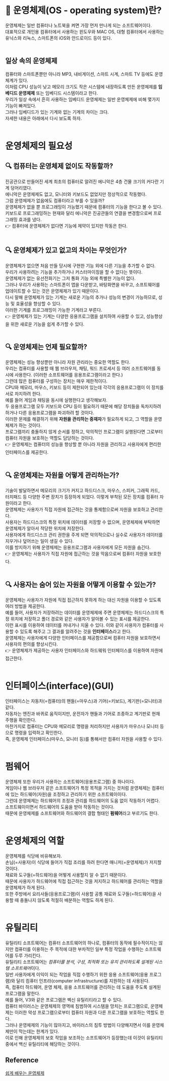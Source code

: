 # 🧐 운영체제(OS - operating system)란?
운영체제는 일반 컴퓨터나 노트북을 켜면 가장 먼저 만나게 되는 소프트웨어이다.  
대표적으로 개인용 컴퓨터에서 사용하는 윈도우와 MAC OS, 대형 컴퓨터에서 사용하는 유닉스와 리눅스, 스마트폰의 iOS와 안드로이드 등이 있다.  
<br>

## 일상 속의 운영체제
컴퓨터와 스마트폰뿐만 아니라 MP3, 내비게이션, 스마트 시계, 스마트 TV 등에도 운영체계가 있다.  
이처럼 CPU 성능이 낮고 메모리 크기도 작은 시스템에 내장하도록 만든 운영체제를 **임베디드 운영체제** 또는 임베디드 시스템이라고 한다.  
우리가 일상 속에서 흔히 사용하는 임베디드 운영체제는 일반 운영체제에 비해 몇가지 기능이 빠져있다.  
그러나 임베디드가 있는 기계와 없는 기계의 차이는 크다.  
자세한 내용은 아래에서 다시 보도록 하자.  
<br>

# 운영체제의 필요성
## 🔍 컴퓨터는 운영체제 없이도 작동할까?
진공관으로 만들어진 세계 최초의 컴퓨터로 알려진 에니악은 4층 건물 크기의 커다란 기계 덩어리였다.  
에니악은 운영체제도 없고, 모니터와 키보드도 없었지만 정상적으로 작동했다.  
그럼 운영체제가 없음에도 컴퓨터라고 부를 수 있을까?  
운영체제가 없을 뿐 프로그래밍이 가능했기 때문에 컴퓨터의 기능을 한다고 볼 수 있다.  
키보드로 프로그래밍하는 현재와 달리 에니악은 진공관들의 연결을 변경함으로써 프로그래밍 효과를 냈다.  
👉 컴퓨터에 운영체제가 없다면 기능에 제약이 있지만 작동은 한다.  
<br>

## 🔍 운영체제가 있고 없고의 차이는 무엇인가?
운영체제가 없으면 처음 만들 당시에 구현한 기능 외에 다른 기능을 추가할 수 없다.  
우리가 사용하려는 기능을 추가하거나 커스터마이징을 할 수 없다는 뜻이다.  
운영체제가 없는 유선전화기는 그저 통화 기능 외에 특별한 기능이 없다.  
그러나 우리가 사용하는 스마트폰이 앱을 다운받고, 바탕화면을 바꾸고, 소프트웨어를 업데이트할 수 있는 것은 운영체제가 있기 때문이다.  
다시 말해 운영체제가 있는 기계는 새로운 기능의 추가나 성능의 변경이 가능하므로, 성능 및 효율성을 향상할 수 있다.  
이러한 기계를 프로그래밍이 가능한 기계라고 부른다.  
👉 운영체제가 있는 기계는 다양한 응용프로그램을 설치하여 사용할 수 있고, 성능향상을 위한 새로운 기능을 쉽게 추가할 수 있다.  
<br>

## 🔍 운영체제는 언제 필요할까?
운영체제는 성능 향상뿐만 아니라 자원 관리라는 중요한 역할도 한다.  
우리는 컴퓨터를 사용할 때 웹 브라우저, 채팅, 워드 프로세서 등 여러 소프트웨어를 동시에 사용한다. (이러한 소프트웨어를 응용프로그램이라고 한다.)  
그런데 많은 컴퓨터를 구성하는 장치는 매우 제한적이다.  
CPU와 메모리, 마우스, 키보드 등이 제한되어 있는데 각각의 응용프로그램이 이 장치를 서로 차지하려 한다.  
예를 들어 게임과 채팅을 동시에 실행한다고 생각해보자.  
두 응용프로그램 모두 키보드와 CPU 등이 필요하기 때문에 해당 장치들을 독차지하려 하거나 다른 응용프로그램을 파괴하려 할 것이다.  
이러한 문제를 해결하기 위해 **자원을 관리하는 중재자**가 필요하게 되고, 그 역할을 운영체제가 하는 것이다.  
프로그램끼리 충돌하지 않게 순서를 정하고, 악의적인 프로그램이 실행된다면 그로부터 컴퓨터 자원을 보호하는 역할도 담당하는 것이다.  
👉 운영체제는 컴퓨터의 성능을 향상할 뿐 아니라 자원을 관리하고 사용자에게 편리한 인터페이스를 제공한다.  
<br>

## 🔍 운영체제는 자원을 어떻게 관리하는가?
기술이 발달하면서 메모리의 크기가 커지고 하드디스크, 마우스, 스피커, 그래픽 카드, 터치패드 등 다양한 주변 장치가 등장하게 되었다. 이렇게 부착된 모든 장치를 컴퓨터 자원이라고 한다.  
운영체제는 사용자가 직접 자원에 접근하는 것을 통제함으로써 자원을 보호하고 관리한다.  
사용자는 하드디스크의 특정 위치에 데이터를 저장할 수 없으며, 운영체제에 부탁하면 운영체제가 알아서 적당한 위치에 저장한다.  
사용자에게 하드디스크 관리 권한을 주게 되면 악의적으로나 실수로 사용자가 데이터를 지우거나 덮어쓰는 일이 생길 수 있다.  
이를 방지하기 위해 운영체제는 응용프로그램과 사용자에게 모든 자원을 숨긴다.  
👉 운영체제는 사용자가 직접 자원에 접근하는 것을 막음으로써 컴퓨터 자원을 보호한다.  
<br>

## 🔍 사용자는 숨어 있는 자원을 어떻게 이용할 수 있는가?
운영체제는 사용자가 자원에 직접 접근하지 못하게 하는 대신 자원을 이용할 수 있도록 여러 방법을 제공한다.  
예를 들어, 사용자가 저장하려는 데이터를 운영체제에 주면 운영체제는 하드디스크의 특정 위치에 저장하고 폴더 경로와 같은 사용자가 알아볼 수 있는 표시를 제공한다.  
이런 표시를 이용하여 데이터를 꺼내거나 지울 수 있다. 이와 같이 사용자가 컴퓨터를 사용할 수 있도록 해주고 그 결과를 알려주는 것을 **인터페이스**라고 한다.  
운영체제는 사용자에게 다양한 인터페이스를 제공함으로써 컴퓨터 자원을 보호하면서 사용자의 편의를 향상시킨다.  
👉 운영체제가 제공하는 사용자 인터페이스와 하드웨워 인터페이스를 이용하여 자원에 접근한다.  
<br>

# 인터페이스(interface)(GUI)
인터페이스는 자동차(=컴퓨터)의 핸들(=마우스)과 기어(=키보드), 계기판(=모니터)과 같다.  
자동차는 엔진과 바퀴로 움직이지만, 운전자가 핸들과 기어로 조종하고 계기판로 현재 주행을 확인한다.  
마찬가지로 컴퓨터는 CPU와 메모리로 명령을 처리하지만 사용자가 마우스나 모니터 등으로 명령을 입력하고 확인한다.  
즉, 운영체제 인터페이스(마우스, 모니터 등)를 통해서만 컴퓨터 자원을 사용할 수 있다.  
<br>

# 펌웨어
운영체제 또한 우리가 사용하는 소프트웨어(응용프로그램) 중 하나이다.  
게임이나 웹 브라우저 같은 소프트웨어가 특정 목적을 가지는 것처럼 운영체제는 컴퓨터에 있는 하드웨어(자원)을 조정하고 관리하기 위한 소프트웨이이다.  
그런데 운영체제는 하드웨어의 조정과 관리를 하드웨어의 도움 없이 작동하기 어렵다. 소프트웨이이면서 하드웨어의 도움을 받아 작동하는 것이다.  
때문에 운영체제를 소프트웨어와 하드웨어의 결합 형태인 **펌웨어**라고 부르기도 한다.  
<br>

# 운영체제의 역할
운영체제를 식당에 비유해보자.  
손님(=사용자)이 식당에 들어가 직접 조리를 하려 한다면 매니저(=운영체제)가 저지할 것이다.  
재료와 도구들(=하드웨어)을 어떻게 사용할지 알 수 없기 때문이다.  
때문에 사용자가 하드웨어에 직접 접근하는 것을 저지하고 하드웨어를 관리하는 역할을 운영체제가 하게 된다.  
또한 주방에서 요리사들(응용프로그램)이 사용할 공통 재료와 도구들(=하드웨어)을 사용할 때 충돌나지 않도록 적절히 배분하는 역할도 하게 된다.  
<br>

# 유틸리티
유틸리티 소프트웨어는 컴퓨터 소프트웨어의 하나로, 컴퓨터의 동작에 필수적이지는 않지만 컴퓨터를 이용하는 주 목적에 대한 부차적인 일부 특정 작업을 수행하는 소프트웨어를 두루 가리킨다.  
유틸리티 소프트웨어는 *컴퓨터를 분석, 구성, 최적화 또는 유지 관리하도록 설계된 시스템 소프트웨어*이다.  
일반 사용자에게 이익이 되는 작업을 직접 수행하기 위한 응용 소프트웨어(응용 프로그램)와 달리 컴퓨터 인프라(computer infrastructure)를 지원하는 데 사용된다.  
즉, 컴퓨터 하드웨어, 운영 체제, 응용 소프트웨어를 관리하는 데 도움을 주도록 설계된 프로그램을 말한다.  
예를 들어, V3와 같은 프로그램은 벡신 유틸리티라고 할 수 있다.  
컴퓨터 바이러스는 운영체제의 영역에 침범하여 시스템을 망치는 프로그램으로, 운영체제는 이러한 악성 프로그램으로부터 컴퓨터 자원과 다른 프로그램을 보호하는 역할도 한다.  
그러나 운영체제의 기능이 많아지고, 바이러스의 침투 방법이 다양해지면서 이를 운영체제만이 막는데는 한계가 있다.  
이로 인해 운영체제의 보호 작업을 보조하는 소프트웨어가 등장했는데 이것이 유틸리티 중에서 백신 유틸리티에 해당하는 것이다.

## Reference
[쉽게 배우는 운영체제](http://www.yes24.com/Product/Goods/62054527)